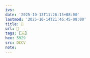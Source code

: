 ```yaml
---
ivs:
date: '2025-10-13T11:26:15+08:00'
lastmod: '2025-10-14T21:46:45-08:00'
title: 󰎳
url: 󰎳
tags: [天]
hex: 5929
src: DCCV
note:
---
```

